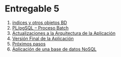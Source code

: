 # Entregable 5

1. [índices y otros objetos BD](../Monografía/CAP7/7.md)
2. [PL/pgSQL – Proceso Batch](../Monografía/CAP8/8.md)
3. [Actualizaciones a la Arquitectura de la Aplicación](../Monografía/CAP9/9.md)
4. [Versión Final de la Aplicación]()
5. [Próximos pasos]()
6. [Aplicación de una base de datos NoSQL](../Monografía/CAP10/10.md)
